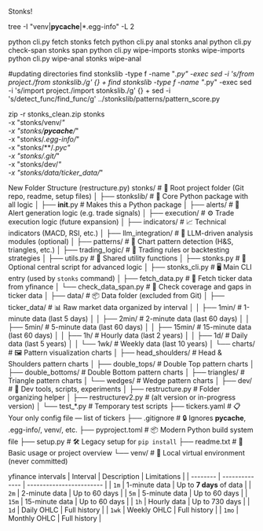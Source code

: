 Stonks!

tree -I "venv|__pycache__|*.egg-info" -L 2

python cli.py fetch	stonks fetch
python cli.py anal	stonks anal
python cli.py check-span	stonks span
python cli.py wipe-imports	stonks wipe-imports
python cli.py wipe-anal		stonks wipe-anal

#updating directories
find stonkslib -type f -name "*.py" -exec sed -i 's/from project\./from stonkslib./g' {} +
find stonkslib -type f -name "*.py" -exec sed -i 's/import project\./import stonkslib./g' {} +
sed -i 's/detect_func/find_func/g' ../stonkslib/patterns/pattern_score.py

zip -r stonks_clean.zip stonks \
  -x "stonks/venv/*" \
  -x "stonks/__pycache__/*" \
  -x "stonks/*.egg-info/*" \
  -x "stonks/**/*.pyc" \
  -x "stonks/.git/*" \
  -x "stonks/dev/*" \
  -x "stonks/data/ticker_data/*"


New Folder Structure (restructure.py)
stonks/                        # 🧠 Root project folder (Git repo, readme, setup files)
│
├── stonkslib/                 # 🔧 Core Python package with all logic
│   ├── __init__.py            # Makes this a Python package
│   ├── alerts/                # 🔔 Alert generation logic (e.g. trade signals)
│   ├── execution/             # ⚙️ Trade execution logic (future expansion)
│   ├── indicators/            # 📈 Technical indicators (MACD, RSI, etc.)
│   ├── llm_integration/       # 🤖 LLM-driven analysis modules (optional)
│   ├── patterns/              # 🧠 Chart pattern detection (H&S, triangles, etc.)
│   ├── trading_logic/         # 🧾 Trading rules or backtesting strategies
│   ├── utils.py               # 🧰 Shared utility functions
│   ├── stonks.py              # 🏁 Optional central script for advanced logic
│   ├── stonks_cli.py          # 🖥️ Main CLI entry (used by `stonks` command)
│   ├── fetch_data.py          # 📡 Fetch ticker data from yfinance
│   └── check_data_span.py     # 📅 Check coverage and gaps in ticker data
│
├── data/                      # 📦 Data folder (excluded from Git)
│   ├── ticker_data/           # 📊 Raw market data organized by interval
│   │   ├── 1min/              # 1-minute data (last 5 days)
│   │   ├── 2min/              # 2-minute data (last 60 days)
│   │   ├── 5min/              # 5-minute data (last 60 days)
│   │   ├── 15min/             # 15-minute data (last 60 days)
│   │   ├── 1h/                # Hourly data (last 2 years)
│   │   ├── 1d/                # Daily data (last 5 years)
│   │   └── 1wk/               # Weekly data (last 10 years)
│   └── charts/                # 🖼️ Pattern visualization charts
│       ├── head_shoulders/    # Head & Shoulders pattern charts
│       ├── double_tops/       # Double Top pattern charts
│       ├── double_bottoms/    # Double Bottom pattern charts
│       ├── triangles/         # Triangle pattern charts
│       └── wedges/            # Wedge pattern charts
│
├── dev/                      #  🧪 Dev tools, scripts, experiments
│   ├── restructure.py         # Folder organizing helper
│   ├── restructurev2.py       # (alt version or in-progress version)
│   └── test_*.py              # Temporary test scripts
├── tickers.yaml               # 📋 Your only config file — list of tickers
├── .gitignore                 # 🔒 Ignores __pycache__, .egg-info/, venv/, etc.
├── pyproject.toml             # 📦 Modern Python build system file
├── setup.py                   # 🛠️ Legacy setup for `pip install`
├── readme.txt                 # 📘 Basic usage or project overview
└── venv/                      # 🐍 Local virtual environment (never committed)



yfinance intervals
| Interval | Description    | Limitations              |
| -------- | -------------- | ------------------------ |
| `1m`     | 1-minute data  | Up to **7 days** of data |
| `2m`     | 2-minute data  | Up to 60 days            |
| `5m`     | 5-minute data  | Up to 60 days            |
| `15m`    | 15-minute data | Up to 60 days            |
| `1h`     | Hourly data    | Up to 730 days           |
| `1d`     | Daily OHLC     | Full history             |
| `1wk`    | Weekly OHLC    | Full history             |
| `1mo`    | Monthly OHLC   | Full history             |
